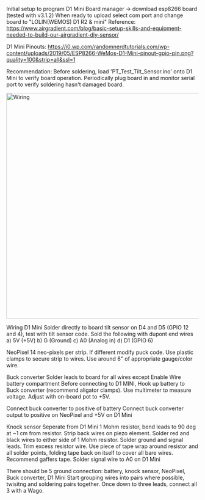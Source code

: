 Initial setup to program D1 Mini
Board manager -> download esp8266 board (tested with v3.1.2)
When ready to upload select com port and change board to "LOLIN(WEMOS) D1 R2 & mini"
Reference: https://www.airgradient.com/blog/basic-setup-skills-and-equipment-needed-to-build-our-airgradient-diy-sensor/


D1 Mini Pinouts:
https://i0.wp.com/randomnerdtutorials.com/wp-content/uploads/2019/05/ESP8266-WeMos-D1-Mini-pinout-gpio-pin.png?quality=100&strip=all&ssl=1

Recommendation: Before soldering, load 'PT_Test_Tilt_Sensor.ino' onto D1 Mini to verify board operation. Periodically plug board in and monitor serial port to verify soldering hasn't damaged board.

<img width="1396" height="591" alt="Wiring" src="https://github.com/user-attachments/assets/f104e410-4c6e-46f5-b8db-0c12c5f7ba3d" />

Wiring
D1 Mini
Solder directly to board tilt sensor on D4 and D5 (GPIO 12 and 4), test with tilt sensor code.
Sold the following with dupont end wires
a) 5V (+5V)
b) G (Ground)
c) A0 (Analog in)
d) D1 (GPIO 6)

NeoPixel
14 neo-pixels per strip. If different modify puck code.
Use plastic clamps to secure strip to wires. Use around 6" of appropriate gauge/color wire.

Buck converter
Solder leads to board for all wires except Enable
Wire battery compartment
Before connecting to D1 MINI, Hook up battery to Buck converter (recommend aligator clamps). 
Use multimeter to measure voltage. Adjust with on-board pot to +5V.

Connect buck converter to positive of battery
Connect buck converter output to positive on NeoPixel and +5V on D1 Mini

Knock sensor
Seperate from D1 Mini
1 Mohm resistor, bend leads to 90 deg at ~1 cm from resistor. 
Strip back wires on piezo element. Solder red and black wires to either side of 1 Mohm resistor. 
Solder ground and signal leads. 
Trim excess resistor wire. 
Use piece of tape wrap around resistor and all solder points, folding tape back on itself to cover all bare wires. Recommend gaffers tape.
Solder signal wire to A0 on D1 Mini

There should be 5 ground connection: battery, knock sensor, NeoPixel, Buck converter, D1 Mini
Start grouping wires into pairs where possible, twisitng and soldering pairs together. Once down to three leads, connect all 3 with a Wago. 
